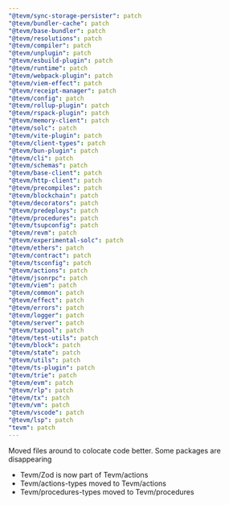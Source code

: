 ```yaml
---
"@tevm/sync-storage-persister": patch
"@tevm/bundler-cache": patch
"@tevm/base-bundler": patch
"@tevm/resolutions": patch
"@tevm/compiler": patch
"@tevm/unplugin": patch
"@tevm/esbuild-plugin": patch
"@tevm/runtime": patch
"@tevm/webpack-plugin": patch
"@tevm/viem-effect": patch
"@tevm/receipt-manager": patch
"@tevm/config": patch
"@tevm/rollup-plugin": patch
"@tevm/rspack-plugin": patch
"@tevm/memory-client": patch
"@tevm/solc": patch
"@tevm/vite-plugin": patch
"@tevm/client-types": patch
"@tevm/bun-plugin": patch
"@tevm/cli": patch
"@tevm/schemas": patch
"@tevm/base-client": patch
"@tevm/http-client": patch
"@tevm/precompiles": patch
"@tevm/blockchain": patch
"@tevm/decorators": patch
"@tevm/predeploys": patch
"@tevm/procedures": patch
"@tevm/tsupconfig": patch
"@tevm/revm": patch
"@tevm/experimental-solc": patch
"@tevm/ethers": patch
"@tevm/contract": patch
"@tevm/tsconfig": patch
"@tevm/actions": patch
"@tevm/jsonrpc": patch
"@tevm/viem": patch
"@tevm/common": patch
"@tevm/effect": patch
"@tevm/errors": patch
"@tevm/logger": patch
"@tevm/server": patch
"@tevm/txpool": patch
"@tevm/test-utils": patch
"@tevm/block": patch
"@tevm/state": patch
"@tevm/utils": patch
"@tevm/ts-plugin": patch
"@tevm/trie": patch
"@tevm/evm": patch
"@tevm/rlp": patch
"@tevm/tx": patch
"@tevm/vm": patch
"@tevm/vscode": patch
"@tevm/lsp": patch
"tevm": patch
---
```


Moved files around to colocate code better. Some packages are disappearing

- Tevm/Zod is now part of Tevm/actions
- Tevm/actions-types moved to Tevm/actions
- Tevm/procedures-types moved to Tevm/procedures
